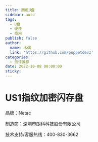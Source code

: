 ```yaml
---
title: 商用U盘
sidebar: auto
tags:
  - U盘
  - 硬件
  - 商用
publish: false
author:
  name: 木偶
  link: 'https://github.com/puppetdevz'
categories:
  - 测评推荐
date: 2022-10-08 00:00:00
sticky:
---
```




<!-- more -->

# US1指纹加密闪存盘

品牌：Netac

制造商：深圳市朗科科技股份有限公司

技术支持/客服热线：400-830-3662